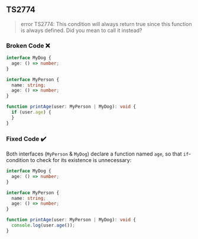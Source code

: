 ## TS2774

> error TS2774: This condition will always return true since this function is always defined. Did you mean to call it instead?

### Broken Code ❌

```ts
interface MyDog {
  age: () => number;
}

interface MyPerson {
  name: string;
  age: () => number;
}

function printAge(user: MyPerson | MyDog): void {
  if (user.age) {
  }
}
```

### Fixed Code ✔️

Both interfaces (`MyPerson` & `MyDog`) declare a function named `age`, so that `if`-condition to check for its existence is unnecessary:

```ts
interface MyDog {
  age: () => number;
}

interface MyPerson {
  name: string;
  age: () => number;
}

function printAge(user: MyPerson | MyDog): void {
  console.log(user.age());
}
```
